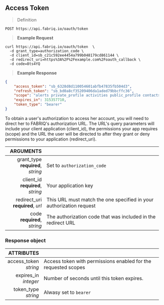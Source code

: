 ## Access Token

> Definition

```text
POST https://api.fabriq.io/oauth/token
```

> **Example Request**

```shell
curl https://api.fabriq.io/oauth/token  \
  -d grant_type=authorization_code \
  -d client_id=sb_c21c592ee4454a799b048179cd861144 \
  -d redirect_uri=https%3A%2F%2Fexample.com%2Foauth_callback \
  -d code=8ts4YQ
```


> **Example Response**


```json
{
    "access_token": "sb_6328d8d110054601abfb47835fb504d3",
    "refresh_token": "sb_bd0a8cf35209406da1aded79bbcffc36",
    "scope": "alerts private_profile activities public_profile contacts",
    "expires_in": 315357710,
    "token_type": "bearer"
}
```

To obtain a user's authorization to access her account, you will need to direct her to FABRIQ's
authorization URL.  The URL's query parameters will include your client application (client_id),
the permissions your app requires (scope) and the URL the user will be directed to after they grant
or deny permissions to your application (redirect_uri).

ARGUMENTS||
---------:        | -----------
grant_type<br>**required**, *string*   | Set to `authorization_code`
client_id<br>**required**, *string*   | Your application key
redirect_uri<br>**required**, *url*   | This URL must match the one specified in your authorization request
code<br>**required**, *string*   | The authorization code that was included in the redirect URL


### Response object

ATTRIBUTES ||
---------:        | -----------
access_token<br>*string*   | Access token with permissions enabled for the requested scopes
expires_in<br>*integer*   | Number of seconds until this token expires.  
token_type<br>*string*   | Alwasy set to `bearer`
